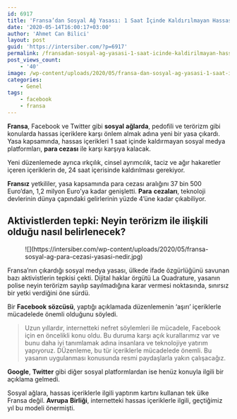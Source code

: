 ```yaml
---
id: 6917
title: 'Fransa’dan Sosyal Ağ Yasası: 1 Saat İçinde Kaldırılmayan Hassas İçerikler İçin Para Cezası'
date: '2020-05-14T16:00:17+03:00'
author: 'Ahmet Can Bilici'
layout: post
guid: 'https://intersiber.com/?p=6917'
permalink: /fransadan-sosyal-ag-yasasi-1-saat-icinde-kaldirilmayan-hassas-icerikler-icin-para-cezasi/
post_views_count:
    - '40'
image: /wp-content/uploads/2020/05/fransa-dan-sosyal-ag-yasasi-1-saat-icinde-kaldirilmayan-hassas-icerikler-icin-para-cezasi.png
categories:
    - Genel
tags:
    - facebook
    - fransa
---
```


**Fransa**, Facebook ve Twitter gibi **sosyal** **ağlarda**, pedofili ve terörizm gibi konularda hassas içeriklere karşı önlem almak adına yeni bir yasa çıkardı. Yasa kapsamında, hassas içerikleri 1 saat içinde kaldırmayan sosyal medya platformları, **para cezası** ile karşı karşıya kalacak.

Yeni düzenlemede ayrıca ırkçılık, cinsel ayrımcılık, taciz ve ağır hakaretler içeren içeriklerin de, 24 saat içerisinde kaldırılması gerekiyor.

**Fransız** yetkililer, yasa kapsamında para cezası aralığını 37 bin 500 Euro’dan, 1,2 milyon Euro’ya kadar genişletti. **Para** **cezaları**, teknoloji devlerinin dünya çapındaki gelirlerinin yüzde 4’üne kadar çıkabiliyor.

## Aktivistlerden tepki: Neyin terörizm ile ilişkili olduğu nasıl belirlenecek?

<figure class="wp-block-image size-large">![](https://intersiber.com/wp-content/uploads/2020/05/fransa-sosyal-ag-para-cezasi-yasasi-nedir.jpg)</figure>Fransa’nın çıkardığı sosyal medya yasası, ülkede ifade özgürlüğünü savunan bazı aktivistlerin tepkisi çekti. Dijital haklar örgütü La Quadrature, yasanın polise neyin terörizm sayılıp sayılmadığına karar vermesi noktasında, sınırsız bir yetki verdiğini öne sürdü.

Bir **Facebook** **sözcüsü**, yaptığı açıklamada düzenlemenin ‘aşırı’ içeriklerle mücadelede önemli olduğunu söyledi.

> Uzun yıllardır, internetteki nefret söylemleri ile mücadele, Facebook için en öncelikli konu oldu. Bu duruma karşı açık kurallarımız var ve bunu daha iyi tanımlamak adına insanlara ve teknolojiye yatırım yapıyoruz. DÜzenleme, bu tür içeriklerle mücadelede önemli. Bu yasanın uygulanması konusunda resmi paydaşlarla yakın çalışacağız.

**Google**, **Twitter** gibi diğer sosyal platformlardan ise henüz konuyla ilgili bir açıklama gelmedi.

Sosyal ağlara, hassas içeriklerle ilgili yaptırım kartını kullanan tek ülke Fransa değil. **Avrupa** **Birliği**, internetteki hassas içeriklerle ilgili, geçtiğimiz yıl bu modeli önermişti.